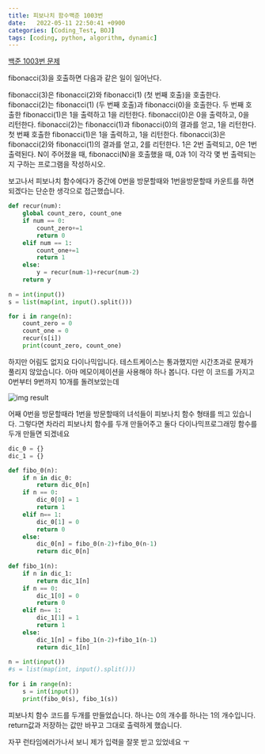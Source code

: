 ```yaml
---
title: 피보나치 함수백준 1003번
date:   2022-05-11 22:50:41 +0900
categories: [Coding_Test, BOJ]
tags: [coding, python, algorithm, dynamic]
---
```


[백준 1003번 문제](https://www.acmicpc.net/problem/1003)

fibonacci(3)을 호출하면 다음과 같은 일이 일어난다.

fibonacci(3)은 fibonacci(2)와 fibonacci(1) (첫 번째 호출)을 호출한다.
fibonacci(2)는 fibonacci(1) (두 번째 호출)과 fibonacci(0)을 호출한다.
두 번째 호출한 fibonacci(1)은 1을 출력하고 1을 리턴한다.
fibonacci(0)은 0을 출력하고, 0을 리턴한다.
fibonacci(2)는 fibonacci(1)과 fibonacci(0)의 결과를 얻고, 1을 리턴한다.
첫 번째 호출한 fibonacci(1)은 1을 출력하고, 1을 리턴한다.
fibonacci(3)은 fibonacci(2)와 fibonacci(1)의 결과를 얻고, 2를 리턴한다.
1은 2번 출력되고, 0은 1번 출력된다. N이 주어졌을 때, fibonacci(N)을 호출했을 때, 0과 1이 각각 몇 번 출력되는지 구하는 프로그램을 작성하시오.

 

보고나서 피보나치 함수에다가 중간에 0번을 방문할때와 1번을방문할때 카운트를 하면 되겠다는 단순한 생각으로 접근했습니다.

```py
def recur(num):
    global count_zero, count_one
    if num == 0:
        count_zero+=1
        return 0
    elif num == 1:
        count_one+=1
        return 1
    else:
        y = recur(num-1)+recur(num-2)
    return y
    
n = int(input())
s = list(map(int, input().split()))

for i in range(n):
    count_zero = 0
    count_one = 0
    recur(s[i])
    print(count_zero, count_one)
```

하지만 어림도 없지요 다이나믹입니다. 테스트케이스는 통과했지만 시간초과로 문제가 풀리지 않았습니다. 아마 메모이제이션을 사용해야 하나 봅니다. 다만 이 코드를 가지고 0번부터 9번까지 10개를 돌려보았는데

![img result](https://user-images.githubusercontent.com/85277660/210167380-00c673b6-207a-4942-b10a-dc30edcbe614.png)

어째 0번을 방문할때라 1번을 방문할때의 녀석들이 피보나치 함수 형태를 띄고 있습니다. 그렇다면 차라리 피보나치 함수를 두개 만들어주고 둘다 다이나믹프로그래밍 함수를 두개 만들면 되겠네요


```py
dic_0 = {}
dic_1 = {}

def fibo_0(n):
    if n in dic_0: 
        return dic_0[n]
    if n == 0:
        dic_0[0] = 1
        return 1
    elif n== 1:
        dic_0[1] = 0
        return 0
    else:
        dic_0[n] = fibo_0(n-2)+fibo_0(n-1)
        return dic_0[n]
    
def fibo_1(n):
    if n in dic_1: 
        return dic_1[n]
    if n == 0:
        dic_1[0] = 0
        return 0
    elif n== 1:
        dic_1[1] = 1
        return 1
    else:
        dic_1[n] = fibo_1(n-2)+fibo_1(n-1)
        return dic_1[n]
    
n = int(input())
#s = list(map(int, input().split()))
    
for i in range(n):
    s = int(input())
    print(fibo_0(s), fibo_1(s))
```

피보나치 함수 코드를 두개를 만들었습니다. 하나는 0의 개수를 하나는 1의 개수입니다. return값과 저장하는 값만 바꾸고 그대로 출력하게 했습니다.

 

자꾸 런타임에러가나서 보니 제가 입력을 잘못 받고 있었네요 ㅜ